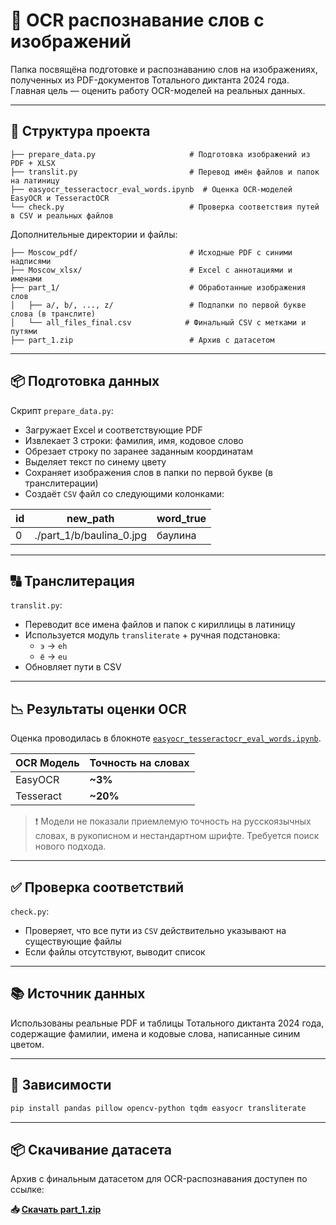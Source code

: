 
# 🧠 OCR распознавание слов с изображений

Папка посвящёна подготовке и распознаванию слов на изображениях, полученных из PDF-документов Тотального диктанта 2024 года. Главная цель — оценить работу OCR-моделей на реальных данных.

---

## 📂 Структура проекта

```
├── prepare_data.py                     # Подготовка изображений из PDF + XLSX
├── translit.py                         # Перевод имён файлов и папок на латиницу
├── easyocr_tesseractocr_eval_words.ipynb  # Оценка OCR-моделей EasyOCR и TesseractOCR
└── check.py                            # Проверка соответствия путей в CSV и реальных файлов
```

Дополнительные директории и файлы:
```
├── Moscow_pdf/                         # Исходные PDF с синими надписями
├── Moscow_xlsx/                        # Excel с аннотациями и именами
├── part_1/                             # Обработанные изображения слов
│   ├── a/, b/, ..., z/                 # Подпапки по первой букве слова (в транслите)
│   └── all_files_final.csv            # Финальный CSV с метками и путями
├── part_1.zip                          # Архив с датасетом
```

---

## 📦 Подготовка данных

Скрипт `prepare_data.py`:
- Загружает Excel и соответствующие PDF
- Извлекает 3 строки: фамилия, имя, кодовое слово
- Обрезает строку по заранее заданным координатам
- Выделяет текст по синему цвету
- Сохраняет изображения слов в папки по первой букве (в транслитерации)
- Создаёт `CSV` файл со следующими колонками:

| id | new_path                   | word_true |
|----|----------------------------|-----------|
| 0  | ./part_1/b/baulina_0.jpg   | баулина   |

---

## 🔠 Транслитерация

`translit.py`:
- Переводит все имена файлов и папок с кириллицы в латиницу
- Используется модуль `transliterate` + ручная подстановка:
  - `э` → `eh`
  - `ё` → `eu`
- Обновляет пути в CSV

---

## 📉 Результаты оценки OCR

Оценка проводилась в блокноте [`easyocr_tesseractocr_eval_words.ipynb`](./easyocr_tesseractocr_eval_words.ipynb).

| OCR Модель   | Точность на словах |
|--------------|--------------------|
| EasyOCR      | **~3%**            |
| Tesseract    | **~20%**           |

> ❗ Модели не показали приемлемую точность на русскоязычных словах, в рукописном и нестандартном шрифте. Требуется поиск нового подхода.

---

## ✅ Проверка соответствий

`check.py`:
- Проверяет, что все пути из `CSV` действительно указывают на существующие файлы
- Если файлы отсутствуют, выводит список

---

## 📚 Источник данных

Использованы реальные PDF и таблицы Тотального диктанта 2024 года, содержащие фамилии, имена и кодовые слова, написанные синим цветом.

---

## 🔧 Зависимости

```bash
pip install pandas pillow opencv-python tqdm easyocr transliterate
```

---

## 📦 Скачивание датасета

Архив с финальным датасетом для OCR-распознавания доступен по ссылке:

**📥 [Скачать part_1.zip](https://drive.google.com/file/d/1MYNx0zDFZIEoys7o8wHhp4tFhyTAZ77n/view?usp=sharing)**